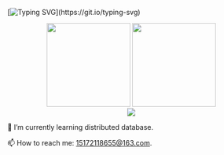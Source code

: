
<!--
**QuenKar/Quenkar** is a ✨ _special_ ✨ repository because its `README.md` (this file) appears on your GitHub profile.

Here are some ideas to get you started:

- 🔭 I’m currently working on ...
- 🌱 I’m currently learning ...
- 👯 I’m looking to collaborate on ...
- 🤔 I’m looking for help with ...
- 💬 Ask me about ...

- 😄 Pronouns: ...
- ⚡ Fun fact: ...
-->

[![Typing SVG](https://readme-typing-svg.herokuapp.com?color=F00078&center=true&lines=Hello!+I'm+quenkar.;Welcome!.)](https://git.io/typing-svg)

            
<div align="center">
<span>  </span>
<img height="170px" src="https://github-readme-stats.vercel.app/api?username=Quenkar" /><span>  </span><img height="170px" src="https://github-readme-stats.vercel.app/api/top-langs/?username=Quenkar&layout=compact&langs_count=8" />
<span>  </span>
</div>

<div align="center">
    <img src="https://activity-graph.herokuapp.com/graph?username=Quenkar&theme=minimal" />
</div>

🌱 I’m currently learning distributed database.

📫 How to reach me: 15172118655@163.com.
